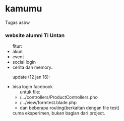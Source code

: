 # kamumu
Tugas asbw
<h3>website alumni Ti Untan</h3>
<ul>fitur:
<li>akun</li>
<li>event</li>
<li>social login</li>
<li>cerita dan memory..</li>

<p>update (12 jan 16):
<li>bisa login facebook</><br>
<ul>untuk file:
<li>/.../controllers/ProductControllers.pho</li>
<li>/.../view/formtest.blade.php</li>
<li>dan beberapa routing(berkaitan dengan file test)</li>
</ul>
cuma eksperimen, bukan bagian dari project.
</p>
